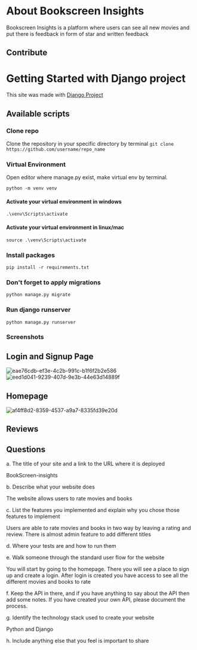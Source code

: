 # About Bookscreen Insights
Bookscreen Insights is a platform where users can see all new movies and
put there is feedback in form of star and written feedback

## Contribute


# Getting Started with Django project
This site was made with [Django Project](https://docs.djangoproject.com/en/5.0/)
## Available scripts
### Clone repo
Clone the repository in your specific directory by terminal ```git clone https://github.com/username/repo_name```

### Virtual Environment
Open editor where manage.py exist, make virtual env by terminal.

```python -m venv venv```

#### Activate your virtual environment in windows
```.\venv\Scripts\activate```

#### Activate your virtual environment in linux/mac
```source .\venv\Scripts\activate```

### Install packages
```pip install -r requirements.txt```


### Don't forget to apply migrations
```python manage.py migrate```

### Run django runserver
```python manage.py runserver```



### Screenshots
## Login and Signup Page
![eae76cdb-ef3e-4c2b-991c-b1f6f2b2e586](https://github.com/cmuriel1/bookscreen-insights/assets/145692735/84b5472f-03d9-4504-b8e4-a13887097184)
![eed1d041-9239-407d-9e3b-44e63d14889f](https://github.com/cmuriel1/bookscreen-insights/assets/145692735/f77544a8-aa3f-46ae-9d74-a33d5b5cd432)

## Homepage
![af4ff8d2-8359-4537-a9a7-8335fd39e20d](https://github.com/cmuriel1/bookscreen-insights/assets/145692735/e805047f-ad35-46a0-a158-53023e279164)

## Reviews

## Questions
a. The title of your site and a link to the URL where it is deployed

BookScreen-insights

b. Describe what your website does

The website allows users to rate movies and books

c. List the features you implemented and explain why you chose those
features to implement

Users are able to rate movies and books in two way by leaving a rating and review. There is almost admin feature to add different titles

d. Where your tests are and how to run them

e. Walk someone through the standard user flow for the website

You will start by going to the homepage. There you will see a place to sign up and create a login. After login is created you have access to see all the different movies and books to rate

f. Keep the API in there, and if you have anything to say about the API then
add some notes. If you have created your own API, please document the
process.

g. Identify the technology stack used to create your website

Python and Django

h. Include anything else that you feel is important to share
